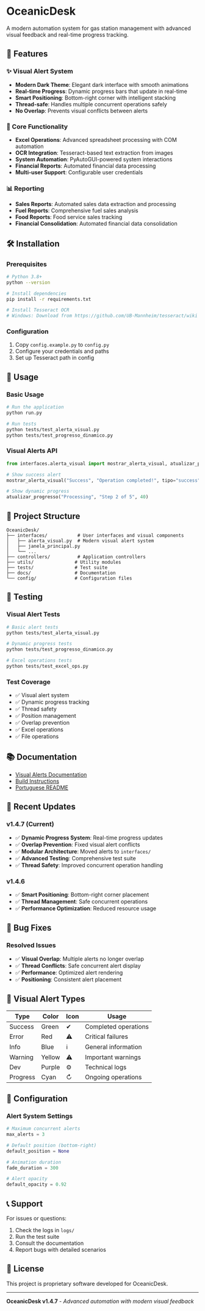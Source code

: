 # OceanicDesk

A modern automation system for gas station management with advanced visual feedback and real-time progress tracking.

## 🚀 Features

### ✨ Visual Alert System
- **Modern Dark Theme**: Elegant dark interface with smooth animations
- **Real-time Progress**: Dynamic progress bars that update in real-time
- **Smart Positioning**: Bottom-right corner with intelligent stacking
- **Thread-safe**: Handles multiple concurrent operations safely
- **No Overlap**: Prevents visual conflicts between alerts

### 🔧 Core Functionality
- **Excel Operations**: Advanced spreadsheet processing with COM automation
- **OCR Integration**: Tesseract-based text extraction from images
- **System Automation**: PyAutoGUI-powered system interactions
- **Financial Reports**: Automated financial data processing
- **Multi-user Support**: Configurable user credentials

### 📊 Reporting
- **Sales Reports**: Automated sales data extraction and processing
- **Fuel Reports**: Comprehensive fuel sales analysis
- **Food Reports**: Food service sales tracking
- **Financial Consolidation**: Automated financial data consolidation

## 🛠️ Installation

### Prerequisites
```bash
# Python 3.8+
python --version

# Install dependencies
pip install -r requirements.txt

# Install Tesseract OCR
# Windows: Download from https://github.com/UB-Mannheim/tesseract/wiki
```

### Configuration
1. Copy `config.example.py` to `config.py`
2. Configure your credentials and paths
3. Set up Tesseract path in config

## 🎯 Usage

### Basic Usage
```bash
# Run the application
python run.py

# Run tests
python tests/test_alerta_visual.py
python tests/test_progresso_dinamico.py
```

### Visual Alerts API
```python
from interfaces.alerta_visual import mostrar_alerta_visual, atualizar_progresso

# Show success alert
mostrar_alerta_visual("Success", "Operation completed!", tipo="success")

# Show dynamic progress
atualizar_progresso("Processing", "Step 2 of 5", 40)
```

## 📁 Project Structure

```
OceanicDesk/
├── interfaces/           # User interfaces and visual components
│   ├── alerta_visual.py  # Modern visual alert system
│   ├── janela_principal.py
│   └── ...
├── controllers/          # Application controllers
├── utils/               # Utility modules
├── tests/               # Test suite
├── docs/                # Documentation
└── config/              # Configuration files
```

## 🧪 Testing

### Visual Alert Tests
```bash
# Basic alert tests
python tests/test_alerta_visual.py

# Dynamic progress tests
python tests/test_progresso_dinamico.py

# Excel operations tests
python tests/test_excel_ops.py
```

### Test Coverage
- ✅ Visual alert system
- ✅ Dynamic progress tracking
- ✅ Thread safety
- ✅ Position management
- ✅ Overlap prevention
- ✅ Excel operations
- ✅ File operations

## 📚 Documentation

- [Visual Alerts Documentation](docs/ALERTAS_VISUAIS.md)
- [Build Instructions](BUILD-README.md)
- [Portuguese README](PT-BR-README.md)

## 🔄 Recent Updates

### v1.4.7 (Current)
- ✅ **Dynamic Progress System**: Real-time progress updates
- ✅ **Overlap Prevention**: Fixed visual alert conflicts
- ✅ **Modular Architecture**: Moved alerts to `interfaces/`
- ✅ **Advanced Testing**: Comprehensive test suite
- ✅ **Thread Safety**: Improved concurrent operation handling

### v1.4.6
- ✅ **Smart Positioning**: Bottom-right corner placement
- ✅ **Thread Management**: Safe concurrent operations
- ✅ **Performance Optimization**: Reduced resource usage

## 🐛 Bug Fixes

### Resolved Issues
- ✅ **Visual Overlap**: Multiple alerts no longer overlap
- ✅ **Thread Conflicts**: Safe concurrent alert display
- ✅ **Performance**: Optimized alert rendering
- ✅ **Positioning**: Consistent alert placement

## 🎨 Visual Alert Types

| Type | Color | Icon | Usage |
|------|-------|------|-------|
| Success | Green | ✔ | Completed operations |
| Error | Red | ⚠ | Critical failures |
| Info | Blue | ℹ | General information |
| Warning | Yellow | ⚠ | Important warnings |
| Dev | Purple | ⚙ | Technical logs |
| Progress | Cyan | ↻ | Ongoing operations |

## 🔧 Configuration

### Alert System Settings
```python
# Maximum concurrent alerts
max_alerts = 3

# Default position (bottom-right)
default_position = None

# Animation duration
fade_duration = 300

# Alert opacity
default_opacity = 0.92
```

## 📞 Support

For issues or questions:
1. Check the logs in `logs/`
2. Run the test suite
3. Consult the documentation
4. Report bugs with detailed scenarios

## 📄 License

This project is proprietary software developed for OceanicDesk.

---

**OceanicDesk v1.4.7** - *Advanced automation with modern visual feedback*
